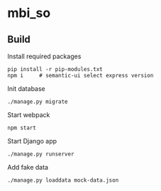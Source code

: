 # mbi_so

## Build

Install required packages

    pip install -r pip-modules.txt
    npm i     # semantic-ui select express version

Init database

    ./manage.py migrate

Start webpack

    npm start

Start Django app

    ./manage.py runserver

Add fake data

    ./manage.py loaddata mock-data.json
